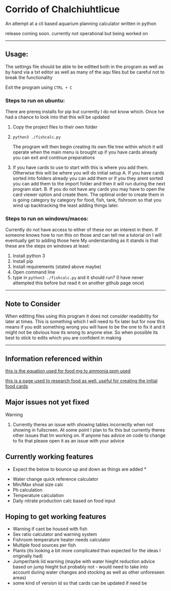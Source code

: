 # Corrido of Chalchiuhtlicue

An attempt at a cli based aquarium planning calculator written in python

release coming soon. currently not operational but being worked on

-----

## Usage:

The settings file should be able to be editted both in the program as well as by hand via a txt editor as well as many of the aqu files but be careful not to break the functionality

Exit the program using `CTRL + C`

### Steps to run on ubuntu:

There are prereq installs for pip but currently I do not know which. Once Ive had a chance to look into that this will be updated

  1. Copy the project files to their own folder
  2. `python3 ./fishcalc.py`
     
       The program will then begin creating its own file tree within which it will operate
       when the main menu is brought up if you have cards already you can exit and continue preparations
     
  3. If you have cards to use to start with this is where you add them. Otherwise this will be where you will do initial setup
    A. If you have cards sorted into folders already you can add them or if you they arent sorted you can add them to the import folder and then it will run during the next program start.
    B. If you do not have any cards you may have to open the card viewer option and create them. The optimal order to create them in is going category by category for food, fish, tank, fishroom so that you wind up backtracking the least adding things later.

### Steps to run on windows/macos:
Currently do not have access to either of these nor an interest in them. If someone knows how to run this on those and can tell me a tutorial on I will eventually get to adding those here
My understanding as it stands is that these are the steps on windows at least:
  1. Install python 3
  2. Install pip
  3. Install requirements (stated above maybe)
  4. Open command line
  5. type in `python3 ./fishcalc.py` and it should run? (I have never attempted this before but read it on another github page once)

-----

## Note to Consider
When editting files using this program it does not consider readability for later at times. This is something which I will need to fix later but for now this means if you edit something wrong you will have to be the one to fix it and it might not be obvious how its wrong to anyone else. So when possible its best to stick to edits which you are confident in making

_________________________________________________________________________
## Information referenced within

[this is the equation used for food mg to ammonia ppm used](https://www.sosofishy.com/post/how-to-calculate-how-much-your-feeding-produces)

[this is a page used to research food as well. useful for creating the initial food cards](https://aquariumscience.org/index.php/3-6-1-dry-fish-food-in-depth/)


## Major issues not yet fixed

>[!WARNING]
> 1. Currently theres an issue with showing tables incorrectly when not showing in fullscreen. At some point I plan to fix this but currently theres other issues that Im working on. If anyone has advice on code to change to fix that please open it as an issue with your advice

## Currently working features 
* Expect the below to bounce up and down as things are added *
- Water change quick reference calculator
- Min/Max shoal size calc
- Ph calculation
- Temperature calculation
- Daily nitrate production calc based on food input


## Hoping to get working features
- Warning if cant be housed with fish
- Sex ratio calculator and warning system
- Fishroom temperature heater needs calculator
- Multiple food sources per fish
- Plants (its looking a bit more complicated than expected for the ideas I originally had)
- Jumper/tank lid warning (maybe with water hieght reduction advice based on jump hieght but probably not - would need to take into account during water changes and stocking as well as other unforeseen areas)
- some kind of version id so that cards can be updated if need be 







